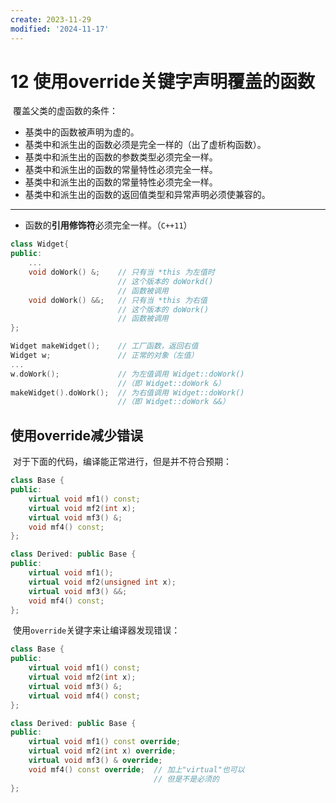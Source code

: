 ```yaml
---
create: 2023-11-29
modified: '2024-11-17'
---
```


# 12 使用override关键字声明覆盖的函数

​	覆盖父类的虚函数的条件：

* 基类中的函数被声明为虚的。
* 基类中和派生出的函数必须是完全一样的（出了虚析构函数）。
* 基类中和派生出的函数的参数类型必须完全一样。
* 基类中和派生出的函数的常量特性必须完全一样。
* 基类中和派生出的函数的常量特性必须完全一样。
* 基类中和派生出的函数的返回值类型和异常声明必须使兼容的。

---

* 函数的**引用修饰符**必须完全一样。（`C++11`）

```C++
class Widget{
public:
    ...
    void doWork() &; 	// 只有当 *this 为左值时
                        // 这个版本的 doWorkd()
                        // 函数被调用
    void doWork() &&; 	// 只有当 *this 为右值
                        // 这个版本的 doWork()
                        // 函数被调用
};

Widget makeWidget(); 	// 工厂函数，返回右值
Widget w; 				// 正常的对象（左值）
...
w.doWork(); 			// 为左值调用 Widget::doWork()
						//（即 Widget::doWork &）
makeWidget().doWork(); 	// 为右值调用 Widget::doWork()
						//（即 Widget::doWork &&）
```

## 使用override减少错误

​	对于下面的代码，编译能正常进行，但是并不符合预期：

```C++
class Base {
public:
    virtual void mf1() const;
    virtual void mf2(int x);
    virtual void mf3() &;
    void mf4() const;
};

class Derived: public Base {
public:
    virtual void mf1();
    virtual void mf2(unsigned int x);
    virtual void mf3() &&;
    void mf4() const;
};
```

​	使用`override`关键字来让编译器发现错误：

```C++
class Base {
public:
    virtual void mf1() const;
    virtual void mf2(int x);
    virtual void mf3() &;
    virtual void mf4() const;
};

class Derived: public Base {
public:
    virtual void mf1() const override;
    virtual void mf2(int x) override;
    virtual void mf3() & override;
    void mf4() const override; 	// 加上"virtual"也可以
    							// 但是不是必须的
};
```